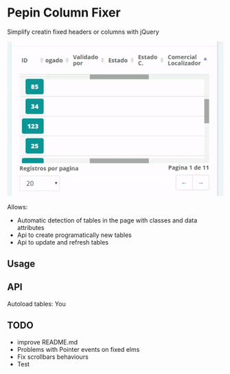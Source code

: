 # Pepin Column Fixer
Simplify creatin fixed headers or columns with jQuery

![Sample](https://raw.githubusercontent.com/ruizfrontend/Pepin-ColumnFixer/master/docs/sample.gif)

Allows:
- Automatic detection of tables in the page with classes and data attributes
- Api to create programatically new tables
- Api to update and refresh tables

## Usage

## API

Autoload tables:
You 

## TODO
- improve README.md
- Problems with Pointer events on fixed elms
- Fix scrollbars behaviours
- Test